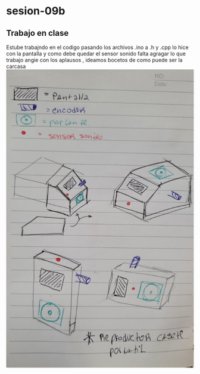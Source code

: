 # sesion-09b
## Trabajo en clase 
Estube trabajndo en el codigo pasando los archivos .ino a .h y .cpp lo hice con la pantalla y como debe quedar el sensor sonido falta agragar lo que trabajo angie con los aplausos , ideamos bocetos de como puede ser la carcasa ![9b](./imagenes/9b.jpg)
